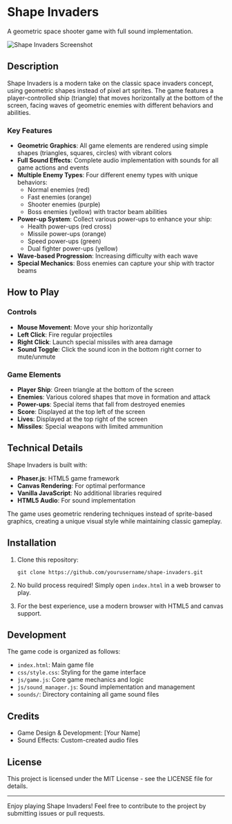 # Shape Invaders

A geometric space shooter game with full sound implementation.

![Shape Invaders Screenshot](https://i.imgur.com/placeholder.png)

## Description

Shape Invaders is a modern take on the classic space invaders concept, using geometric shapes instead of pixel art sprites. The game features a player-controlled ship (triangle) that moves horizontally at the bottom of the screen, facing waves of geometric enemies with different behaviors and abilities.

### Key Features

- **Geometric Graphics**: All game elements are rendered using simple shapes (triangles, squares, circles) with vibrant colors
- **Full Sound Effects**: Complete audio implementation with sounds for all game actions and events
- **Multiple Enemy Types**: Four different enemy types with unique behaviors:
  - Normal enemies (red)
  - Fast enemies (orange)
  - Shooter enemies (purple)
  - Boss enemies (yellow) with tractor beam abilities
- **Power-up System**: Collect various power-ups to enhance your ship:
  - Health power-ups (red cross)
  - Missile power-ups (orange)
  - Speed power-ups (green)
  - Dual fighter power-ups (yellow)
- **Wave-based Progression**: Increasing difficulty with each wave
- **Special Mechanics**: Boss enemies can capture your ship with tractor beams

## How to Play

### Controls

- **Mouse Movement**: Move your ship horizontally
- **Left Click**: Fire regular projectiles
- **Right Click**: Launch special missiles with area damage
- **Sound Toggle**: Click the sound icon in the bottom right corner to mute/unmute

### Game Elements

- **Player Ship**: Green triangle at the bottom of the screen
- **Enemies**: Various colored shapes that move in formation and attack
- **Power-ups**: Special items that fall from destroyed enemies
- **Score**: Displayed at the top left of the screen
- **Lives**: Displayed at the top right of the screen
- **Missiles**: Special weapons with limited ammunition

## Technical Details

Shape Invaders is built with:

- **Phaser.js**: HTML5 game framework
- **Canvas Rendering**: For optimal performance
- **Vanilla JavaScript**: No additional libraries required
- **HTML5 Audio**: For sound implementation

The game uses geometric rendering techniques instead of sprite-based graphics, creating a unique visual style while maintaining classic gameplay.

## Installation

1. Clone this repository:
   ```
   git clone https://github.com/yourusername/shape-invaders.git
   ```

2. No build process required! Simply open `index.html` in a web browser to play.

3. For the best experience, use a modern browser with HTML5 and canvas support.

## Development

The game code is organized as follows:

- `index.html`: Main game file
- `css/style.css`: Styling for the game interface
- `js/game.js`: Core game mechanics and logic
- `js/sound_manager.js`: Sound implementation and management
- `sounds/`: Directory containing all game sound files

## Credits

- Game Design & Development: [Your Name]
- Sound Effects: Custom-created audio files

## License

This project is licensed under the MIT License - see the LICENSE file for details.

---

Enjoy playing Shape Invaders! Feel free to contribute to the project by submitting issues or pull requests.
